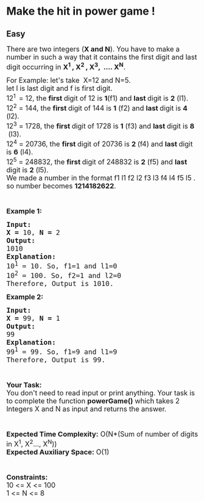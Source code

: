 # Make the hit in power game !
## Easy
<div class="problem-statement">
                <p></p><p><span style="font-size:18px">There are two integers (<strong>X&nbsp;and N</strong>).&nbsp;You&nbsp;have to make a number in such a way&nbsp;that it contains the first digit and last digit occurring in <strong>X<sup>1&nbsp;</sup>, X<sup>2&nbsp;</sup>, X<sup>3</sup>, &nbsp;.... X<sup>N</sup></strong>.</span></p>

<p><span style="font-size:18px">For Example: let's take &nbsp;X=12&nbsp;and N=5.<br>
let l is last digit and f is first digit.<br>
12<sup>1 &nbsp;</sup>= 12, the <strong>first </strong>digit of 12 is <strong>1</strong>(f1) and <strong>last&nbsp;</strong>digit is <strong>2</strong> (l1).<br>
12<sup>2</sup>&nbsp;= 144, the <strong>first </strong>digit of 144 is <strong>1</strong> (f2) and <strong>last </strong>digit is <strong>4</strong> (l2).<br>
12<sup>3</sup>&nbsp;= 1728, the <strong>first </strong>digit of 1728&nbsp;is <strong>1</strong> (f3) and <strong>last </strong>digit is <strong>8</strong> &nbsp;(l3).<br>
12<sup>4</sup>&nbsp;= 20736, the <strong>first </strong>digit of 20736&nbsp;is <strong>2&nbsp;</strong>(f4) and <strong>last </strong>digit is <strong>6</strong> (l4).<br>
12<sup>5</sup>&nbsp;= 248832, the <strong>first </strong>digit of 248832&nbsp;is <strong>2</strong>&nbsp;(f5) and <strong>last </strong>digit is <strong>2</strong> (l5).<br>
We made a number in the format f1 l1 f2 l2 f3 l3 f4 l4 f5 l5 .<br>
so number becomes <strong>1214182622</strong>.</span></p>

<p>&nbsp;</p>

<p><span style="font-size:18px"><strong>Example 1:</strong></span></p>

<pre><span style="font-size:18px"><strong>Input:</strong></span>
<strong><span style="font-size:18px">X = </span></strong><span style="font-size:18px">10, <strong>N = </strong>2</span>
<span style="font-size:18px"><strong>Output:</strong></span>
<span style="font-size:18px">1010</span>
<span style="font-size:18px"><strong>Explanation:</strong></span>
<span style="font-size:18px">10<sup>1</sup> = 10. So, f1=1 and l1=0</span>
<span style="font-size:18px">10<sup>2</sup> = 100. So, f2=1 and l2=0</span>
<span style="font-size:18px">Therefore, Output is 1010.</span></pre>

<p><span style="font-size:18px"><strong>Example 2:</strong></span></p>

<pre><span style="font-size:18px"><strong>Input:</strong></span>
<strong><span style="font-size:18px">X = </span></strong><span style="font-size:18px">99, <strong>N = </strong>1</span>
<span style="font-size:18px"><strong>Output:</strong></span>
<span style="font-size:18px">99</span>
<span style="font-size:18px"><strong>Explanation:</strong></span>
<span style="font-size:18px">99<sup>1</sup> = 99. So, f1=9 and l1=9</span>
<span style="font-size:18px">Therefore, Output is 99.</span></pre>

<p>&nbsp;</p>

<p><span style="font-size:18px"><strong>Your Task:</strong><br>
You don't need to read input or print anything. Your task is to complete the function <strong>powerGame()</strong> which takes 2 Integers X and N as input and returns the answer.</span></p>

<p>&nbsp;</p>

<p><span style="font-size:18px"><strong>Expected Time Complexity:</strong> O(N*(Sum of number of digits in X<sup>1</sup>, X<sup>2</sup>..., X<sup>N</sup>))<br>
<strong>Expected Auxiliary Space:</strong> O(1)</span></p>

<p>&nbsp;</p>

<p><span style="font-size:18px"><strong>Constraints:</strong></span><br>
<span style="font-size:18px">10 &lt;= X &lt;= 100</span><br>
<span style="font-size:18px">1 &lt;= N &lt;= 8</span></p>
 <p></p>
            </div>